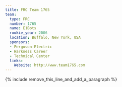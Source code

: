 ```yaml
---
title: FRC Team 1765
team:
  type: FRC
  number: 1765
  name: E1Bots
  rookie_year: 2006
  location: Buffalo, New York, USA
  sponsors:
  - Ferguson Electric
  - Harkness Career
  - Technical Center
  links:
    Website: http://www.team1765.com
---
```


{% include remove_this_line_and_add_a_paragraph %}